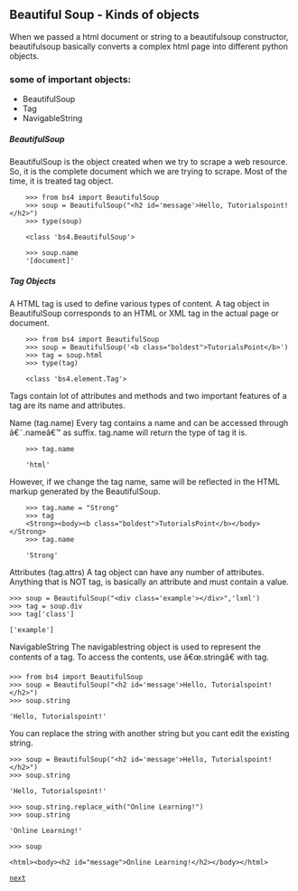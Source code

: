 ## Beautiful Soup - Kinds of objects


When we passed a html document or string to a beautifulsoup constructor, beautifulsoup basically converts a complex html page into different python objects.

### some of important objects:

* BeautifulSoup
* Tag
* NavigableString


##### BeautifulSoup

BeautifulSoup is the object created when we try to scrape a web resource. So, it is the complete document which we are trying to scrape. Most of the time, it is treated tag object.

        >>> from bs4 import BeautifulSoup
        >>> soup = BeautifulSoup("<h2 id='message'>Hello, Tutorialspoint!</h2>")
        >>> type(soup)

        <class 'bs4.BeautifulSoup'>

        >>> soup.name
        '[document]'

##### Tag Objects

A HTML tag is used to define various types of content. A tag object in BeautifulSoup corresponds to an HTML or XML tag in the actual page or document.

        >>> from bs4 import BeautifulSoup
        >>> soup = BeautifulSoup('<b class="boldest">TutorialsPoint</b>')
        >>> tag = soup.html
        >>> type(tag)  

        <class 'bs4.element.Tag'>


Tags contain lot of attributes and methods and two important features of a tag are its name and attributes.

Name (tag.name)
Every tag contains a name and can be accessed through â€˜.nameâ€™ as suffix. tag.name will return the type of tag it is.

        >>> tag.name

        'html'

However, if we change the tag name, same will be reflected in the HTML markup generated by the BeautifulSoup.

        >>> tag.name = "Strong"
        >>> tag
        <Strong><body><b class="boldest">TutorialsPoint</b></body></Strong>
        >>> tag.name

        'Strong'

Attributes (tag.attrs)
A tag object can have any number of attributes. Anything that is NOT tag, is basically an attribute and must contain a value.
    
    >>> soup = BeautifulSoup("<div class='example'></div>",'lxml')
    >>> tag = soup.div
    >>> tag['class']

    ['example']


NavigableString
The navigablestring object is used to represent the contents of a tag. To access the contents, use â€œ.stringâ€ with tag.

    >>> from bs4 import BeautifulSoup
    >>> soup = BeautifulSoup("<h2 id='message'>Hello, Tutorialspoint!</h2>")
    >>> soup.string

    'Hello, Tutorialspoint!'


You can replace the string with another string but you cant edit the existing string.

    >>> soup = BeautifulSoup("<h2 id='message'>Hello, Tutorialspoint!</h2>")
    >>> soup.string
    
    'Hello, Tutorialspoint!'

    >>> soup.string.replace_with("Online Learning!")
    >>> soup.string

    'Online Learning!'

    >>> soup

    <html><body><h2 id="message">Online Learning!</h2></body></html>


[`next`](webscrape_beautifulsoup2.md)